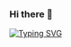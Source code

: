 ### Hi there 👋
[![Typing SVG](https://readme-typing-svg.herokuapp.com?color=%2336BCF7&size=36&center=true&vCenter=true&width=500&height=60&lines=Glad+you're+here!+%F0%9F%91%8B;Checkout+my+GitHub+%F0%9F%94%AD)](https://git.io/typing-svg)
<!--
**SaqifAbrar/SaqifAbrar** is a ✨ _special_ ✨ repository because its `README.md` (this file) appears on your GitHub profile.

Here are some ideas to get you started:

- 🔭 I’m currently working on ...
- 🌱 I’m currently learning ...
- 👯 I’m looking to collaborate on ...
- 🤔 I’m looking for help with ...
- 💬 Ask me about ...
- 📫 How to reach me: ...
- 😄 Pronouns: ...
- ⚡ Fun fact: ...
-->
